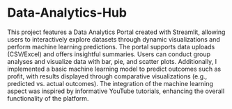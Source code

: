 # Data-Analytics-Hub

This project features a Data Analytics Portal created with Streamlit, allowing users to interactively explore datasets through dynamic visualizations and perform machine learning predictions. The portal supports data uploads (CSV/Excel) and offers insightful summaries. Users can conduct group analyses and visualize data with bar, pie, and scatter plots. Additionally, I implemented a basic machine learning model to predict outcomes such as profit, with results displayed through comparative visualizations (e.g., predicted vs. actual outcomes). The integration of the machine learning aspect was inspired by informative YouTube tutorials, enhancing the overall functionality of the platform.

